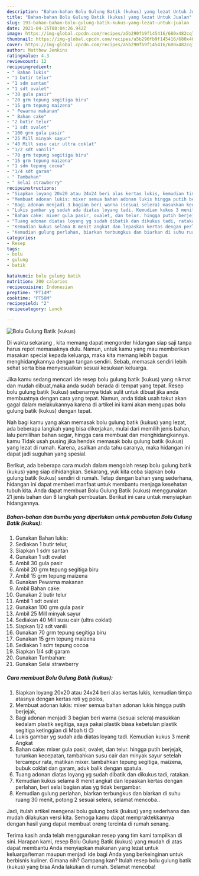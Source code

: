 ```yaml
---
description: "Bahan-bahan Bolu Gulung Batik (kukus) yang lezat Untuk Jualan"
title: "Bahan-bahan Bolu Gulung Batik (kukus) yang lezat Untuk Jualan"
slug: 193-bahan-bahan-bolu-gulung-batik-kukus-yang-lezat-untuk-jualan
date: 2021-04-15T08:04:26.942Z
image: https://img-global.cpcdn.com/recipes/a5b290fb9f145416/680x482cq70/bolu-gulung-batik-kukus-foto-resep-utama.jpg
thumbnail: https://img-global.cpcdn.com/recipes/a5b290fb9f145416/680x482cq70/bolu-gulung-batik-kukus-foto-resep-utama.jpg
cover: https://img-global.cpcdn.com/recipes/a5b290fb9f145416/680x482cq70/bolu-gulung-batik-kukus-foto-resep-utama.jpg
author: Matthew Jenkins
ratingvalue: 4.3
reviewcount: 12
recipeingredient:
- " Bahan lukis"
- "1 butir telur"
- "1 sdm santan"
- "1 sdt ovalet"
- "30 gula pasir"
- "20 grm tepung segitiga biru"
- "15 grm tepung maizena"
- " Pewarna makanan"
- " Bahan cake"
- "2 butir telur"
- "1 sdt ovalet"
- "100 grm gula pasir"
- "25 Mill minyak sayur"
- "40 Mill susu cair ultra coklat"
- "1/2 sdt vanili"
- "70 grm tepung segitiga biru"
- "15 grm tepung maizena"
- "1 sdm tepung cocoa"
- "1/4 sdt garam"
- " Tambahan"
- " Selai strawberry"
recipeinstructions:
- "Siapkan loyang 20x20 atau 24x24 beri alas kertas lukis, kemudian timpa atasnya dengan kertas roti yg polos,"
- "Membuat adonan lukis: mixer semua bahan adonan lukis hingga putih berjejak,"
- "Bagi adonan menjadi 3 bagian beri warna (sesuai selera) masukkan kedalam plastik segitiga, saya pakai plastik biasa kebetulan plastik segitiga ketinggian di Mbah ti 😥"
- "Lukis gambar yg sudah ada diatas loyang tadi. Kemudian kukus 3 menit Angkat"
- "Bahan cake: mixer gula pasir, ovalet, dan telur. hingga putih berjejak, turunkan kecepatan, tambahkan susu cair dan minyak sayur setelah tercampur rata, matikan mixer. tambahkan tepung segitiga, maizena, bubuk coklat dan garam, aduk balik dengan spatula."
- "Tuang adonan diatas loyang yg sudah dibatik dan dikukus tadi, ratakan."
- "Kemudian kukus selama 8 menit angkat dan lepaskan kertas dengan perlahan, beri selai bagian atas yg tidak bergambar."
- "Kemudian gulung perlahan, biarkan terbungkus dan biarkan di suhu ruang 30 menit, potong 2 sesuai selera, selamat mencoba.."
categories:
- Resep
tags:
- bolu
- gulung
- batik

katakunci: bolu gulung batik 
nutrition: 200 calories
recipecuisine: Indonesian
preptime: "PT14M"
cooktime: "PT50M"
recipeyield: "2"
recipecategory: Lunch

---
```



![Bolu Gulung Batik (kukus)](https://img-global.cpcdn.com/recipes/a5b290fb9f145416/680x482cq70/bolu-gulung-batik-kukus-foto-resep-utama.jpg)

Di waktu  sekarang , kita memang dapat mengorder hidangan siap saji tanpa harus repot memasaknya dulu. Namun, untuk kamu yang mau memberikan masakan special kepada keluarga, maka kita memang lebih bagus menghidangkannya dengan tangan sendiri. Sebab, memasak sendiri lebih sehat serta bisa menyesuaikan sesuai kesukaan keluarga.

Jika kamu sedang mencari ide resep bolu gulung batik (kukus) yang nikmat dan mudah dibuat,maka anda sudah berada di tempat yang tepat. Resep bolu gulung batik (kukus)  sebenarnya tidak sulit untuk dibuat jika anda membuatnya dengan cara yang tepat. Namun, anda tidak usah takut akan gagal dalam melakukannya 
karena di artikel ini kami akan mengupas bolu gulung batik (kukus) dengan tepat.  



Nah bagi kamu yang akan memasak bolu gulung batik (kukus) yang lezat, ada beberapa langkah yang bisa dikerjakan, mulai dari memilih jenis bahan, lalu pemilihan bahan segar, hingga cara membuat dan menghidangkannya. kamu Tidak usah pusing jika hendak memasak bolu gulung batik (kukus) yang lezat di rumah. Karena, asalkan anda  tahu caranya, maka hidangan ini dapat jadi suguhan yang spesial.

Berikut, ada beberapa cara mudah dalam mengolah resep bolu gulung batik (kukus) yang siap dihidangkan. Sekarang, yuk kita coba siapkan bolu gulung batik (kukus) sendiri di rumah. Tetap dengan bahan yang sederhana, hidangan ini dapat memberi manfaat untuk membantu menjaga kesehatan tubuh kita. Anda dapat membuat Bolu Gulung Batik (kukus) menggunakan 21 jenis bahan dan 8 langkah pembuatan. Berikut ini cara untuk menyiapkan hidangannya.

<!--inarticleads1-->

##### Bahan-bahan dan bumbu yang diperlukan untuk pembuatan Bolu Gulung Batik (kukus):

1. Gunakan  Bahan lukis:
1. Sediakan 1 butir telur,
1. Siapkan 1 sdm santan
1. Gunakan 1 sdt ovalet
1. Ambil 30 gula pasir
1. Ambil 20 grm tepung segitiga biru
1. Ambil 15 grm tepung maizena
1. Gunakan  Pewarna makanan
1. Ambil  Bahan cake:
1. Gunakan 2 butir telur
1. Ambil 1 sdt ovalet
1. Gunakan 100 grm gula pasir
1. Ambil 25 Mill minyak sayur
1. Sediakan 40 Mill susu cair (ultra coklat)
1. Siapkan 1/2 sdt vanili
1. Gunakan 70 grm tepung segitiga biru
1. Gunakan 15 grm tepung maizena
1. Sediakan 1 sdm tepung cocoa
1. Siapkan 1/4 sdt garam
1. Gunakan  Tambahan:
1. Gunakan  Selai strawberry




<!--inarticleads2-->

##### Cara membuat Bolu Gulung Batik (kukus):

1. Siapkan loyang 20x20 atau 24x24 beri alas kertas lukis, kemudian timpa atasnya dengan kertas roti yg polos,
1. Membuat adonan lukis: mixer semua bahan adonan lukis hingga putih berjejak,
1. Bagi adonan menjadi 3 bagian beri warna (sesuai selera) masukkan kedalam plastik segitiga, saya pakai plastik biasa kebetulan plastik segitiga ketinggian di Mbah ti 😥
1. Lukis gambar yg sudah ada diatas loyang tadi. Kemudian kukus 3 menit Angkat
1. Bahan cake: mixer gula pasir, ovalet, dan telur. hingga putih berjejak, turunkan kecepatan, tambahkan susu cair dan minyak sayur setelah tercampur rata, matikan mixer. tambahkan tepung segitiga, maizena, bubuk coklat dan garam, aduk balik dengan spatula.
1. Tuang adonan diatas loyang yg sudah dibatik dan dikukus tadi, ratakan.
1. Kemudian kukus selama 8 menit angkat dan lepaskan kertas dengan perlahan, beri selai bagian atas yg tidak bergambar.
1. Kemudian gulung perlahan, biarkan terbungkus dan biarkan di suhu ruang 30 menit, potong 2 sesuai selera, selamat mencoba..




Jadi, itulah artikel mengenai  bolu gulung batik (kukus)  yang sederhana dan mudah dilakukan versi kita. Semoga kamu dapat mempraktekkannya dengan hasil yang dapat membuat oreng tercinta di rumah senang. 

Terima kasih anda telah menggunakan resep yang tim kami tampilkan di sini. Harapan kami, resep  Bolu Gulung Batik (kukus) yang mudah di atas dapat membantu Anda menyiapkan makanan yang lezat untuk keluarga/teman maupun menjadi ide bagi Anda yang berkeinginan untuk berbisnis kuliner. Gimana nih? Gampang kan? Itulah resep bolu gulung batik (kukus) yang bisa Anda lakukan di rumah. Selamat mencoba!

